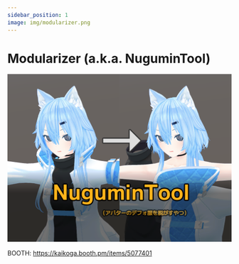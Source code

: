 ```yaml
---
sidebar_position: 1
image: img/modularizer.png
---
```


# Modularizer (a.k.a. NuguminTool)

![Modularizer](img/modularizer.png)

BOOTH: https://kaikoga.booth.pm/items/5077401
